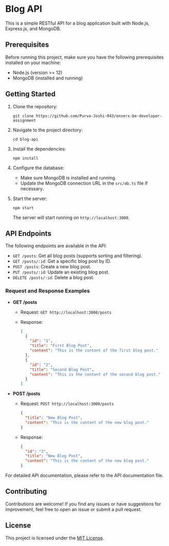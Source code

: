 # Blog API

This is a simple RESTful API for a blog application built with Node.js, Express.js, and MongoDB.

## Prerequisites

Before running this project, make sure you have the following prerequisites installed on your machine:

- Node.js (version >= 12)
- MongoDB (installed and running)

## Getting Started

1. Clone the repository:

   ```shell
   git clone https://github.com/Purva-Joshi-043/enverx-be-developer-assignment
   ```

2. Navigate to the project directory:

   ```shell
   cd blog-api
   ```

3. Install the dependencies:

   ```shell
   npm install
   ```

4. Configure the database:

   - Make sure MongoDB is installed and running.
   - Update the MongoDB connection URL in the `src/db.ts` file if necessary.

5. Start the server:

   ```shell
   npm start
   ```

   The server will start running on `http://localhost:3000`.

## API Endpoints

The following endpoints are available in the API:

- `GET /posts`: Get all blog posts (supports sorting and filtering).
- `GET /posts/:id`: Get a specific blog post by ID.
- `POST /posts`: Create a new blog post.
- `PUT /posts/:id`: Update an existing blog post.
- `DELETE /posts/:id`: Delete a blog post.

### Request and Response Examples

- **GET /posts**

  - Request: `GET http://localhost:3000/posts`

  - Response:

    ```json
    [
      {
        "id": "1",
        "title": "First Blog Post",
        "content": "This is the content of the first blog post."
      },
      {
        "id": "2",
        "title": "Second Blog Post",
        "content": "This is the content of the second blog post."
      }
    ]
    ```

- **POST /posts**

  - Request: `POST http://localhost:3000/posts`

    ```json
    {
      "title": "New Blog Post",
      "content": "This is the content of the new blog post."
    }
    ```

  - Response:

    ```json
    {
      "id": "3",
      "title": "New Blog Post",
      "content": "This is the content of the new blog post."
    }
    ```

For detailed API documentation, please refer to the API documentation file.

## Contributing

Contributions are welcome! If you find any issues or have suggestions for improvement, feel free to open an issue or submit a pull request.

## License

This project is licensed under the [MIT License](LICENSE).
